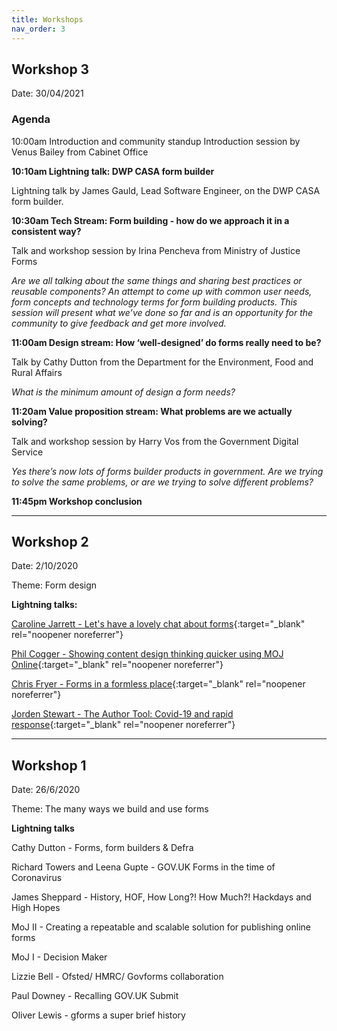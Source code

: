 ```yaml
---
title: Workshops
nav_order: 3
---
```

## Workshop 3
Date: 30/04/2021

### Agenda

10:00am Introduction and community standup
Introduction session by Venus Bailey from Cabinet Office

**10:10am Lightning talk: DWP CASA form builder**

Lightning talk by James Gauld, Lead Software Engineer, on the DWP CASA form builder.

**10:30am Tech Stream: Form building - how do we approach it in a consistent way?**

Talk and workshop session by Irina Pencheva from Ministry of Justice Forms

*Are we all talking about the same things and sharing best practices or reusable components? An attempt to come up with common user needs, form concepts and technology terms for form building products. This session will present what we’ve done so far and is an opportunity for the community to give feedback and get more involved.*

**11:00am  Design stream: How ‘well-designed’ do forms really need to be?**

Talk by Cathy Dutton from the Department for the Environment, Food and Rural Affairs

*What is the minimum amount of design a form needs?*

**11:20am Value proposition stream: What problems are we actually solving?**

Talk and workshop session by Harry Vos from the Government Digital Service

*Yes there’s now lots of forms builder products in government. Are we trying to solve the same problems, or are we trying to solve different problems?*

**11:45pm Workshop conclusion**



----
## Workshop 2
Date: 2/10/2020

Theme: Form design

**Lightning talks:**

[Caroline Jarrett - Let's have a lovely chat about forms](https://www.effortmark.co.uk/a-chat-about-forms-and-form-builders-xgov/){:target="_blank" rel="noopener noreferrer"}

[Phil Cogger - Showing content design thinking quicker using MOJ Online](https://github.com/XGovFormBuilder/x-gov-form-community/blob/master/workshops/20121002/moj.pdf){:target="_blank" rel="noopener noreferrer"}

[Chris Fryer - Forms in a formless place](https://github.com/XGovFormBuilder/x-gov-form-community/blob/master/workshops/20121002/cqc.pdf){:target="_blank" rel="noopener noreferrer"}

[Jorden Stewart - The Author Tool: Covid-19 and rapid response](https://github.com/XGovFormBuilder/x-gov-form-community/blob/master/workshops/20121002/ONS.pdf){:target="_blank" rel="noopener noreferrer"}

----
## Workshop 1
Date: 26/6/2020

Theme: The many ways we build and use forms

**Lightning talks**

Cathy Dutton - Forms, form builders & Defra

Richard Towers and Leena Gupte - GOV.UK Forms in the time of Coronavirus

James Sheppard - History, HOF, How Long?! How Much?! Hackdays and High Hopes

MoJ II - Creating a repeatable and scalable solution for publishing online forms

MoJ I - Decision Maker

Lizzie Bell - Ofsted/ HMRC/ Govforms collaboration

Paul Downey - Recalling GOV.UK Submit

Oliver Lewis - gforms a super brief history
